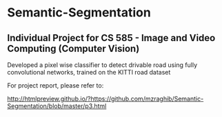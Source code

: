 # Semantic-Segmentation <br />

## Individual Project for CS 585 - Image and Video Computing (Computer Vision) <br />


Developed a pixel wise classifier to detect drivable road using fully convolutional networks, trained on the KITTI road dataset<br />

For project report, please refer to: <br />

http://htmlpreview.github.io/?https://github.com/mzraghib/Semantic-Segmentation/blob/master/p3.html
